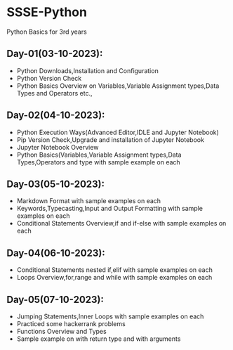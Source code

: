 # SSSE-Python
Python Basics for 3rd years

## Day-01(03-10-2023):
  - Python Downloads,Installation and Configuration
  - Python Version Check
  - Python Basics Overview on Variables,Variable Assignment types,Data Types and Operators etc.,

## Day-02(04-10-2023):
  - Python Execution Ways(Advanced Editor,IDLE and Jupyter Notebook)
  - Pip Version Check,Upgrade and installation of Jupyter Notebook
  - Jupyter Notebook Overview
  - Python Basics(Variables,Variable Assignment types,Data Types,Operators and type with sample example on each

## Day-03(05-10-2023):
  - Markdown Format with sample examples on each
  - Keywords,Typecasting,Input and Output Formatting with sample examples on each
  - Conditional Statements Overview,if and if-else with sample examples on each

## Day-04(06-10-2023):
  - Conditional Statements nested if,elif with sample examples on each
  - Loops Overview,for,range and while with sample examples on each

## Day-05(07-10-2023):
  - Jumping Statements,Inner Loops with sample examples on each
  - Practiced some hackerrank problems
  - Functions Overview and Types
  - Sample example on with return type and with arguments
